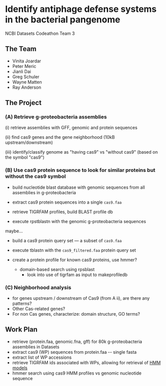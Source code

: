 # Identify antiphage defense systems in the bacterial pangenome
NCBI Datasets Codeathon Team 3

## The Team
- Vinita Joardar
- Peter Meric
- Jianli Dai
- Greg Schuler
- Wayne Matten
- Ray Anderson


## The Project


### (A) Retrieve g-proteobacteria assemblies
(i)  retrieve assemblies with GFF, genomic and protein sequences

(ii) find cas9 genes and the gene neighborhood (10kB upstream/downstream)

(iii) identify/classify genome as "having cas9" vs "without cas9" (based on the symbol "cas9")


### (B) Use cas9 protein sequence to look for similar proteins but without the cas9 symbol
* build nucleotide blast database with genomic sequences from all assemblies in g-proteobacteria

* extract cas9 protein sequences into a single `cas9.faa`

* retrieve TIGRFAM profiles, build BLAST profile db

* execute rpstblastn with the genomic g-proteobacteria sequences


maybe...

* build a cas9 protein query set &mdash; a subset of `cas9.faa`

* execute tblastn with the `cas9_filtered.faa` protein query set

* create a protein profile for known cas9 proteins, use hmmer?
  * domain-based search using rpsblast
    * look into use of tigrfam as input to makeprofiledb


### (C) Neighborhood analysis
- for genes upstream / downstream of Cas9 (from A ii), are there any patterns?
- Other Cas-related genes?
- For non Cas genes, characterize:  domain structure, GO terms?


## Work Plan 
* retrieve (protein.faa, genomic.fna, gff) for 80k g-proteobacteria assemblies in Datasets
* extract cas9 (WP) sequences from protein.faa -- single fasta
* extract list of WP accessions
* retrieve TIGRFAM ids associated with WPs, allowing for retrieval of [HMM models](https://ftp.ncbi.nlm.nih.gov/hmm/current/hmm_PGAP.HMM/TIGR01865.1.HMM)
* hmmer search using cas9 HMM profiles vs genomic nucleotide sequence
